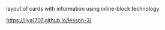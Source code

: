 layout of cards with information using inline-block technology

https://ilya1707.github.io/lesson-3/
